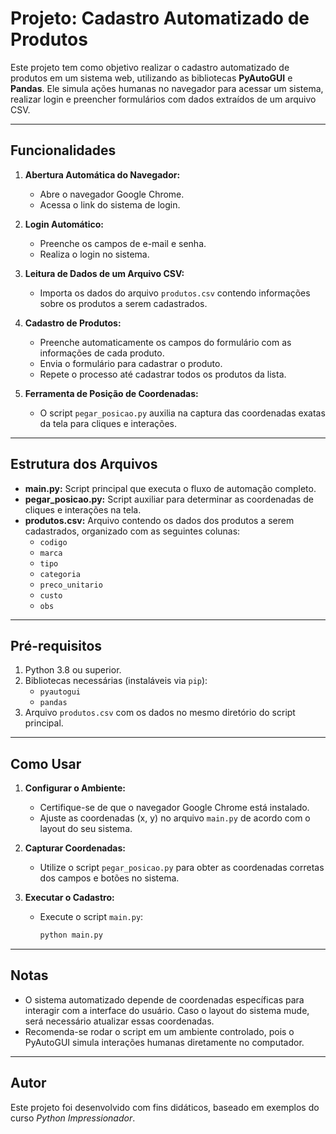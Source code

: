 # Projeto: Cadastro Automatizado de Produtos

Este projeto tem como objetivo realizar o cadastro automatizado de produtos em um sistema web, utilizando as bibliotecas **PyAutoGUI** e **Pandas**. Ele simula ações humanas no navegador para acessar um sistema, realizar login e preencher formulários com dados extraídos de um arquivo CSV.

---

## Funcionalidades

1. **Abertura Automática do Navegador:**
   - Abre o navegador Google Chrome.
   - Acessa o link do sistema de login.

2. **Login Automático:**
   - Preenche os campos de e-mail e senha.
   - Realiza o login no sistema.

3. **Leitura de Dados de um Arquivo CSV:**
   - Importa os dados do arquivo `produtos.csv` contendo informações sobre os produtos a serem cadastrados.

4. **Cadastro de Produtos:**
   - Preenche automaticamente os campos do formulário com as informações de cada produto.
   - Envia o formulário para cadastrar o produto.
   - Repete o processo até cadastrar todos os produtos da lista.

5. **Ferramenta de Posição de Coordenadas:**
   - O script `pegar_posicao.py` auxilia na captura das coordenadas exatas da tela para cliques e interações.

---

## Estrutura dos Arquivos

- **main.py:** Script principal que executa o fluxo de automação completo.
- **pegar_posicao.py:** Script auxiliar para determinar as coordenadas de cliques e interações na tela.
- **produtos.csv:** Arquivo contendo os dados dos produtos a serem cadastrados, organizado com as seguintes colunas:
  - `codigo`
  - `marca`
  - `tipo`
  - `categoria`
  - `preco_unitario`
  - `custo`
  - `obs`

---

## Pré-requisitos

1. Python 3.8 ou superior.
2. Bibliotecas necessárias (instaláveis via `pip`):
   - `pyautogui`
   - `pandas`
3. Arquivo `produtos.csv` com os dados no mesmo diretório do script principal.

---

## Como Usar

1. **Configurar o Ambiente:**
   - Certifique-se de que o navegador Google Chrome está instalado.
   - Ajuste as coordenadas (x, y) no arquivo `main.py` de acordo com o layout do seu sistema.

2. **Capturar Coordenadas:**
   - Utilize o script `pegar_posicao.py` para obter as coordenadas corretas dos campos e botões no sistema.

3. **Executar o Cadastro:**
   - Execute o script `main.py`:
     ```bash
     python main.py
     ```

---

## Notas

- O sistema automatizado depende de coordenadas específicas para interagir com a interface do usuário. Caso o layout do sistema mude, será necessário atualizar essas coordenadas.
- Recomenda-se rodar o script em um ambiente controlado, pois o PyAutoGUI simula interações humanas diretamente no computador.

--- 

## Autor

Este projeto foi desenvolvido com fins didáticos, baseado em exemplos do curso *Python Impressionador*.
